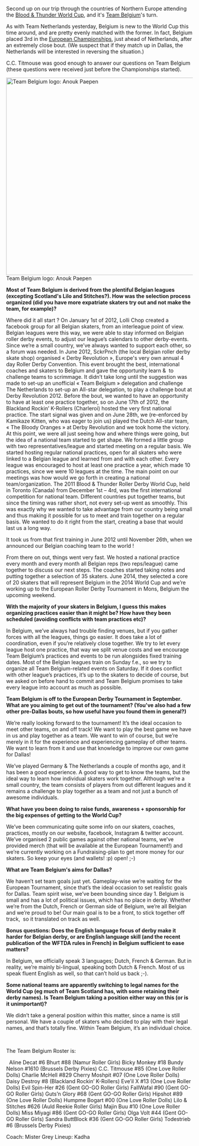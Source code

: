 <html><body><p>Second up on our trip through the countries of Northern Europe attending the <a href="rollerderbyworldcup.com">Blood &amp; Thunder World Cup</a>, and it's <a href="https://www.facebook.com/TeamBelgiumRollerDerby">Team Belgium</a>'s turn.

As with Team Netherlands yesterday, Belgium is new to the World Cup this time around, and are pretty evenly matched with the former. In fact, Belgium placed 3rd in the <a href="http://euroderbytournament.eu">European Championships</a>, just ahead of Netherlands, after an extremely close bout. (We suspect that if they match up in Dallas, the Netherlands will be interested in reversing the situation.)

C.C. Titmouse was good enough to answer our questions on Team Belgium (these questions were received just before the Championships started).

<a href="/2014/09/teambelgium.jpg"><img class="size-full wp-image-3897" src="http://scottishrollerderbyblog.com/2014/09/teambelgium.jpg" alt="Team Belgium logo: Anouk Paepen" width="517" height="533"></a> Team Belgium logo: Anouk Paepen

<strong>Most of Team Belgium is derived from the plentiful Belgian leagues (excepting Scotland's Lilo and Stitches?). How was the selection process organized (did you have more expatriate skaters try out and not make the team, for example)?</strong>

Where did it all start ? On January 1st of 2012, Lolli Chop created a facebook group for all Belgian skaters, from an interleague point of view. Belgian leagues were this way, we were able to stay informed on Belgian roller derby events, to adjust our league’s calendars to other derby-events. Since we’re a small country, we’ve always wanted to support each other, so a forum was needed. In June 2012, SckrPnch (the local Belgian roller derby skate shop) organised « Derby Revolution », Europe's very own annual 4 day Roller Derby Convention. This event brought the best, international coaches and skaters to Belgium and gave the opportunity learn &amp;  to challenge teams to scrimmage. It didn’t take long until the suggestion was made to set-up an unofficial « Team Belgium » delegation and challenge The Netherlands to set-up an All-star delegation, to play a challenge bout at Derby Revolution 2012. Before the bout, we wanted to have an opportunity to have at least one practice together, so on June 17th of 2012, the Blackland Rockin’ K-Rollers (Charleroi) hosted the very first national practice. The start signal was given and on June 28th, we (re-enforced by Kamikaze Kitten, who was eager to join us) played the Dutch All-star team, « The Bloody Oranges » at Derby Revolution and we took home the victory. At this point, we were all just seeing how and where things were going, but the idea of a national team started to get shape. We formed a little group with two representatives/league and started meeting on a regular basis. We started hosting regular national practices, open for all skaters who were linked to a Belgian league and learned from and with each other. Every league was encouraged to host at least one practice a year, which made 10 practices, since we were 10 leagues at the time. The main point on our meetings was how would we go forth in creating a national team/organization. The 2011 Blood &amp; Thunder Roller Derby World Cup, held in Toronto (Canada) from December 1st – 4rd, was the first international competition for national team. Different countries put together teams, but since the timing was rather short, not every set-up went as smoothly. This was exactly why we wanted to take advantage from our country being small and thus making it possible for us to meet and train together on a regular basis. We wanted to do it right from the start, creating a base that would last us a long way.

It took us from that first training in June 2012 until November 26th, when we announced our Belgian coaching team to the world !

From there on out, things went very fast. We hosted a national practice every month and every month all Belgian reps (two reps/league) came together to discuss our next steps. The coaches started taking notes and putting together a selection of 35 skaters. June 2014, they selected a core of 20 skaters that will represent Belgium in the 2014 World Cup and we’re working up to the European Roller Derby Tournament in Mons, Belgium the upcoming weekend.

<strong>With the majority of your skaters in Belgium, I guess this makes organizing practices easier than it might be? How have they been scheduled (avoiding conflicts with team practices etc)?</strong>

In Belgium, we’ve always had trouble finding venues, but if you gather forces with all the leagues, things go easier. It does take a lot of coordination, even if you’re relatively close together. We try to let every league host one practice, that way we split venue costs and we encourage Team Belgium’s practices and events to be run alongsides fixed training dates. Most of the Belgian leagues train on Sunday f.e., so we try to organize all Team Belgium-related events on Saturday. If it does conflict with other league’s practices, it’s up to the skaters to decide of course, but we asked on before hand to commit and Team Belgium promises to take every league into account as much as possible.

<strong>Team Belgium is off to the European Derby Tournament in September. What are you aiming to get out of the tournament? (You've also had a few other pre-Dallas bouts, so how useful have you found them in general?)</strong>

We’re really looking forward to the tournament! It’s the ideal occasion to meet other teams, on and off track! We want to play the best game we have in us and play together as a team. We want to win of course, but we’re merely in it for the experience and experiencing gameplay of other teams. We want to learn from it and use that knowledge to improve our own game for Dallas!

We’ve played Germany &amp; The Netherlands a couple of months ago, and it has been a good experience. A good way to get to know the teams, but the ideal way to learn how individual skaters work together. Although we’re a small country, the team consists of players from out different leagues and it remains a challenge to play together as a team and not just a bunch of awesome individuals.

<strong>What have you been doing to raise funds, awareness + sponsorship for the big expenses of getting to the World Cup?</strong>

We’ve been communicating quite some info on our skaters, coaches, practices, mostly on our website, facebook, Instagram &amp; twitter account. We’ve organised 2 public games against other national teams, we’ve provided merch (that will be available at the European Tournament!) and we’re currently working on a Fundraising-plan to get more money for our skaters. So keep your eyes (and wallets! :p) open! ;-)

<strong>What are Team Belgium's aims for Dallas?</strong>

We haven’t set team goals just yet. Gameplay-wise we’re waiting for the European Tournament, since that’s the ideal occasion to set realistic goals for Dallas. Team spirit wise, we’ve been bounding since day 1. Belgium is small and has a lot of political issues, which has no place in derby. Whether we’re from the Dutch, French or German side of Belgium, we’re all Belgian and we’re proud to be! Our main goal is to be a front, to stick together off track,  so it translated on track as well.

<strong>Bonus questions: Does the English language focus of derby make it harder for Belgian derby, or are English language skill (and the recent publication of the WFTDA rules in French) in Belgium sufficient to ease matters?</strong>

In Belgium, we officially speak 3 languages; Dutch, French &amp; German. But in reality, we’re mainly bi-lingual, speaking both Dutch &amp; French. Most of us speak fluent English as well, so that can’t hold us back ;-).

<strong>Some national teams are apparently switching to legal names for the World Cup (eg much of Team Scotland has, with some retaining their derby names). Is Team Belgium taking a position either way on this (or is it unimportant)?</strong>

We didn’t take a general position within this matter, since a name is still personal. We have a couple of skaters who decided to play with their legal names, and that’s totally fine. Within Team Belgium, it’s an individual choice.

 

The Team Belgium Roster is:

 
Aline Decat #6
Bhurt #88 (Namur Roller Girls)
Bicky Monkey #18
Bundy Nelson #1610 (Brussels Derby Pixies)
C.C. Titmouse #85 (One Love Roller Dolls)
Charlie McHell #829
Cherry Moshpit #07 (One Love Roller Dolls)
Daisy Destroy #8 (Blackland Rockin’ K-Rollers)
Eve’il X #13 (One Love Roller Dolls)
Evil Spin-Her #26 (Gent GO-GO Roller Girls)
FallWafal #90 (Gent GO-GO Roller Girls)
Guts’n Glory #68 (Gent GO-GO Roller Girls)
Hipshot #89 (One Love Roller Dolls)
Humpme Bogart #00 (One Love Roller Dolls)
Lilo &amp; Stitches #626 (Auld Reekie Roller Girls)
Majin Buu #10 (One Love Roller Dolls)
Miss Miyagi #86 (Gent GO-GO Roller Girls)
Olga Volt #44 (Gent GO-GO Roller Girls)
Sandra ButtBlock #36 (Gent GO-GO Roller Girls)
Todestrieb #6 (Brussels Derby Pixies)

Coach: Mister Grey
Lineup: Kadha</p></body></html>
